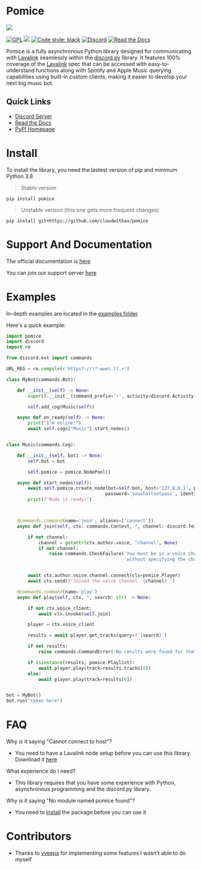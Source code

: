 # Pomice

![](https://raw.githubusercontent.com/cloudwithax/pomice/main/banner.jpg)


[![GPL](https://img.shields.io/github/license/cloudwithax/pomice?color=2f2f2f)](https://github.com/cloudwithax/pomice/blob/main/LICENSE) ![](https://img.shields.io/pypi/pyversions/pomice?color=2f2f2f) [![Code style: black](https://img.shields.io/badge/code%20style-black-000000.svg)](https://github.com/psf/black)
[![Discord](https://img.shields.io/discord/899324069235810315?color=%237289DA&label=Pomice%20Support&logo=discord&logoColor=white)](https://discord.gg/r64qjTSHG8) [![Read the Docs](https://readthedocs.org/projects/pomice/badge/?version=latest)](https://pomice.readthedocs.io/en/latest/)


Pomice is a fully asynchronous Python library designed for communicating with [Lavalink](https://github.com/freyacodes/Lavalink) seamlessly within the [discord.py](https://github.com/Rapptz/discord.py) library. It features 100% coverage of the [Lavalink](https://github.com/freyacodes/Lavalink) spec that can be accessed with easy-to-understand functions along with Spotify and Apple Music querying capabilities using built-in custom clients, making it easier to develop your next big music bot.

## Quick Links
- [Discord Server](https://discord.gg/r64qjTSHG8)
- [Read the Docs](https://pomice.readthedocs.io/en/latest/)
- [PyPI Homepage](https://pypi.org/project/pomice/)


# Install
To install the library, you need the lastest version of pip and minimum Python 3.8

> Stable version
```
pip install pomice
```

> Unstable version (this one gets more frequent changes)
```
pip install git+https://github.com/cloudwithax/pomice
```

# Support And Documentation

The official documentation is [here](https://pomice.readthedocs.io/en/latest/)

You can join our support server [here](https://discord.gg/r64qjTSHG8)


# Examples
In-depth examples are located in the [examples folder](https://github.com/cloudwithax/pomice/tree/main/examples)

Here's a quick example:

```py
import pomice
import discord
import re

from discord.ext import commands

URL_REG = re.compile(r'https?://(?:www\.)?.+')

class MyBot(commands.Bot):

    def __init__(self) -> None:
        super().__init__(command_prefix='!', activity=discord.Activity(type=discord.ActivityType.listening, name='to music!'))

        self.add_cog(Music(self))

    async def on_ready(self) -> None:
        print("I'm online!")
        await self.cogs["Music"].start_nodes()


class Music(commands.Cog):

    def __init__(self, bot) -> None:
        self.bot = bot

        self.pomice = pomice.NodePool()

    async def start_nodes(self):
        await self.pomice.create_node(bot=self.bot, host='127.0.0.1', port='3030',
                                     password='youshallnotpass', identifier='MAIN')
        print(f"Node is ready!")



    @commands.command(name='join', aliases=['connect'])
    async def join(self, ctx: commands.Context, *, channel: discord.TextChannel = None) -> None:

        if not channel:
            channel = getattr(ctx.author.voice, 'channel', None)
            if not channel:
                raise commands.CheckFailure('You must be in a voice channel to use this command'
                                            'without specifying the channel argument.')


        await ctx.author.voice.channel.connect(cls=pomice.Player)
        await ctx.send(f'Joined the voice channel `{channel}`')

    @commands.command(name='play')
    async def play(self, ctx, *, search: str) -> None:

        if not ctx.voice_client:
            await ctx.invoke(self.join)

        player = ctx.voice_client

        results = await player.get_tracks(query=f'{search}')

        if not results:
            raise commands.CommandError('No results were found for that search term.')

        if isinstance(results, pomice.Playlist):
            await player.play(track=results.tracks[0])
        else:
            await player.play(track=results[0])


bot = MyBot()
bot.run("token here")
 ```

# FAQ
Why is it saying "Cannot connect to host"?

- You need to have a Lavalink node setup before you can use this library. Download it [here](https://github.com/freyacodes/Lavalink/releases/latest)

What experience do I need?

- This library requires that you have some experience with Python, asynchronous programming and the discord.py library.

Why is it saying "No module named pomice found"?

- You need to [install](#Install) the package before you can use it

# Contributors

- Thanks to [vveeps](https://github.com/vveeps) for implementing some features I wasn't able to do myself
